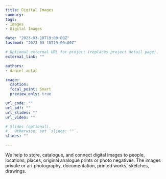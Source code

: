 ```yaml
---
title: Digital Images
summary: 
tags:
- Images
- Digital Images

date: "2023-03-18T19:00:00Z"
lastmod: "2023-03-18T19:00:00Z"

# Optional external URL for project (replaces project detail page).
external_link: ""

authors:
- daniel_antal

image:
  caption: 
  focal_point: Smart
  preview_only: true

url_code: ""
url_pdf: ""
url_slides: ""
url_video: ""

# Slides (optional).
#   Otherwise, set `slides: ""`.
slides: ""

---
```


We help to store, catalogue, and connect digital images to people, locations, places, original analogue prints or photo negatives.  The images private or art photography, documentation, printed works, sketches, drawings.